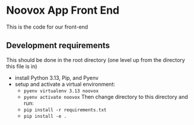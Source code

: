 # Noovox App Front End

This is the code for our front-end

## Development requirements
This should be done in the root directory (one level up from the directory this file is in)
- install Python 3.13, Pip, and Pyenv
- setup and activate a virtual environment:
    - `pyenv virtualenv 3.13 noovox`
    - `pyenv activate noovox`
Then change directory to this directory and run:
    - `pip install -r requirements.txt`
    - `pip install -e .`
